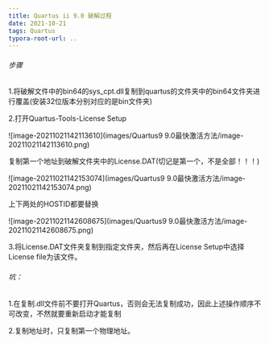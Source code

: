 ```yaml
---
title: Quartus ii 9.0 破解过程
date: 2021-10-21
tags: Quartus
typora-root-url: ..
---
```


###### 步骤

1.将破解文件中的bin64的sys_cpt.dll复制到quartus的文件夹中的bin64文件夹进行覆盖(安装32位版本分别对应的是bin文件夹)

2.打开Quartus-Tools-License Setup

![image-20211021142113610](images/Quartus9 9.0最快激活方法/image-20211021142113610.png)

复制第一个地址到破解文件夹中的License.DAT(切记是第一个，不是全部！！！)

![image-20211021142153074](images/Quartus9 9.0最快激活方法/image-20211021142153074.png)

上下两处的HOSTID都要替换

![image-20211021142608675](images/Quartus9 9.0最快激活方法/image-20211021142608675.png)

3.将License.DAT文件夹复制到指定文件夹，然后再在License Setup中选择License file为该文件。

###### 坑：

1.在复制.dll文件前不要打开Quartus，否则会无法复制成功，因此上述操作顺序不可改变，不然就要重新启动才能复制

2.复制地址时，只复制第一个物理地址。